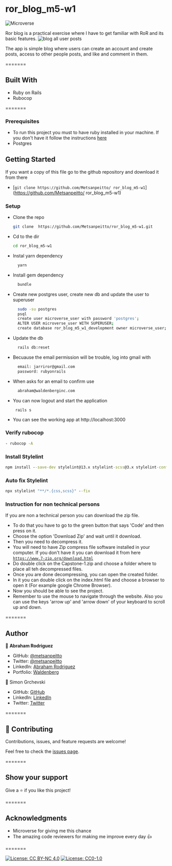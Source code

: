# ror_blog_m5-w1

![Microverse](https://img.shields.io/badge/Microverse-blueviolet)

Ror blog is a practical exercise where I have to get familiar with RoR and its basic features.
![blog all user posts](./images/blog_user_all_posts.png)

The app is simple blog where users can create an account and create posts, access to other people posts, and
like and comment in them.

=======

## Built With 

- Ruby on Rails
- Rubocop

=======

### Prerequisites

- To run this project you must to have ruby installed in your machine. If you don't have it
follow the instructions [here](https://www.ruby-lang.org/en/documentation/installation/)
- Postgres


## Getting Started

If you want a copy of this file go to the github repository and download it from there

- [`git clone https://github.com/Metsanpeitto/ ror_blog_m5-w1`](https://github.com/Metsanpeitto/ ror_blog_m5-w1)


### Setup

* Clone the repo
    ``` bash
    git clone  https://github.com/Metsanpeitto/ror_blog_m5-w1.git
    ```
  
* Cd to the dir 
    ``` bash
    cd ror_blog_m5-w1
    ```
* Instal yarn dependency
    ``` bash
      yarn
    ```
* Install gem dependency
    ``` bash
      bundle
    ```
* Create new postgres user, create new db and update the user to superuser
    ``` bash
      sudo -su postgres
      psql
      create user microverse_user with password 'postgres';
      ALTER USER microverse_user WITH SUPERUSER;
      create database ror_blog_m5_w1_development owner microverse_user;
    ```
* Update the db
  ``` bash
    rails db:reset
  ```

* Becuause the email permission will be trouble, log into gmail with
    ``` bash
      email: jarriror@gmail.com
      password: rubyonrails
    ```
* When asks for an email to confirm use
  ``` bash
    abraham@waldenberginc.com
  ```

* You can now logout and start the application
   ``` bas
    rails s
  ```
* You can see the working app at
  http://localhost:3000


### Verify rubocop

```cmd
- rubocop -A
```

### Install Stylelint

```cmd
npm install --save-dev stylelint@13.x stylelint-scss@3.x stylelint-config-standard@21.x stylelint-csstree-validator@1.x
```

### Auto fix Stylelint

```cmd
npx stylelint "**/*.{css,scss}" --fix
```

### Instruction for non technical persons

If you are non a technical person you can download the zip file.

- To do that you have to go to the green button that says 'Code' and then press on it.
- Choose the option 'Download Zip' and wait until it download.
- Then you need to decompress it.
- You will need to have Zip compress file software installed in your computer. If you don't have it you can download it from here
  [`https://www.7-zip.org/download.html`](https://www.7-zip.org/download.html)
- Do double click on the Capstone-1.zip and choose a folder where to place all teh decompressed files.
- Once you are done decompressing, you can open the created folder.
- In it you can double click on the index.html file and choose a browser to open it (For example google Chrome Browser).
- Now you should be able to see the project.
- Remember to use the mouse to navigate through the website. Also you can use the keys 'arrow up' and 'arrow down' of your keyboard
  to scroll up and down.

=======

## Author

👤 **Abraham Rodriguez**

- GitHub: [@metsanpeitto](https://github.com/Metsanpeitto)
- Twitter: [@metsanpeitto](https://twitter.com/home)
- LinkedIn: [Abraham Rodriguez](https://www.linkedin.com/in/abraham-rodriguez-3283a319a/)
- Portfolio: [Waldenberg](https://portfolio.waldenberginc.com)

👤 Simon Grchevski

- GitHub: [GitHub](https://github.com/SimonGrchevski)
- LinkedIn: [LinkedIn](https://www.linkedin.com/in/simon-grchevski-682935209/)
- Twitter: [Twitter](https://twitter.com/grchevski)

=======

## 🤝 Contributing

Contributions, issues, and feature requests are welcome!

Feel free to check the [issues page](../../issues/).

=======

## Show your support

Give a ⭐️ if you like this project!

=======

## Acknowledgments

- Microverse for giving me this chance
- The amazing code reviewers for making me improve every day :thumbsup:

=======


[![License: CC BY-NC 4.0](https://licensebuttons.net/l/by-nc/4.0/80x15.png)](https://creativecommons.org/licenses/by-nc/4.0/)
[![License: CC0-1.0](https://licensebuttons.net/l/zero/1.0/80x15.png)](http://creativecommons.org/publicdomain/zero/1.0/)


